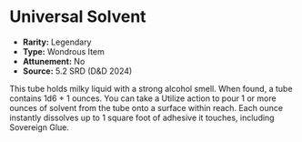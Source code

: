# Universal Solvent

- **Rarity:** Legendary
- **Type:** Wondrous Item
- **Attunement:** No
- **Source:** 5.2 SRD (D&D 2024)

This tube holds milky liquid with a strong alcohol smell. When found, a tube contains 1d6 + 1 ounces. You can take a Utilize action to pour 1 or more ounces of solvent from the tube onto a surface within reach. Each ounce instantly dissolves up to 1 square foot of adhesive it touches, including Sovereign Glue.
